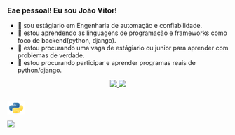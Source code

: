 ### Eae pessoal! Eu sou João Vitor!
- 🔭 sou estágiario em Engenharia de automação e confiabilidade.
- 🌱 estou aprendendo as linguagens de programação e frameworks como foco de backend(python, django).
- 👯 estou procurando uma vaga de estágiario ou junior para aprender com problemas de verdade.
- 🤔 estou procurando participar e aprender programas reais de python/django.

<div align="center">
<a href="https://github.com/JaoVSantos">
<img height="180em" src="https://github-readme-stats.vercel.app/api?username=JaoVSantos&show_icons=true&theme=chartreuse-dark&include_all_commits=true&count_private=true"/>
<img height="180em" src="https://github-readme-stats.vercel.app/api/top-langs/?username=JaoVSantos&layout=compact&langs_count=7&theme=chartreuse-dark"/>
</div>
  
  ##
 
<img align="center" alt="Rafa-Python" height="30" width="40" src="https://raw.githubusercontent.com/devicons/devicon/master/icons/python/python-original.svg">
 
<a href="https://www.linkedin.com/in/joãoviitorsantos" target="_blank"><img src="https://img.shields.io/badge/-LinkedIn-%230077B5?style=for-the-badge&logo=linkedin&logoColor=white" target="_blank"></a> 
